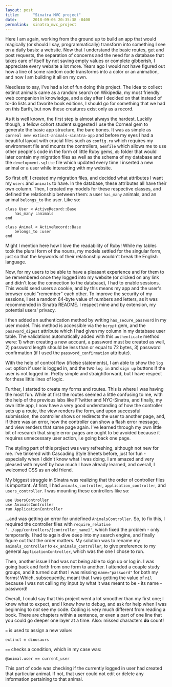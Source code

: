 ```yaml
---
layout: post
title:      "Sinatra MVC project"
date:       2018-09-05 20:35:38 -0400
permalink:  sinatra_mvc_project
---
```



Here I am again, working from the ground up to build an app that would magically (or should I say, programmatically) transform into something I see on a daily basis: a website. Now that I understand the basic routes, get and post requests, the separation of concerns and the need for a database that takes care of itself by not saving empty values or complete gibberish, I appreciate every website a lot more. Years ago I would not have figured out how a line of some random code transforms into a color or an animation, and now I am building it all on my own.

Needless to say, I've had a lot of fun doing this project. The idea to collect extinct animals came as a random search on Wikipedia, my most friendly web companion in knowledge, and a day after I decided on that instead of to-do lists and favorite book editions, I should go for something that we had on this Earth, but now these creatures exist only as a record.

As it is well known, the first step is almost always the hardest. Luckily though, a fellow cohort student suggested I use the Corneal gem to generate the basic app structure, the bare bones. It was as simple as `corneal new extinct-animals-sinatra-app` and before my eyes I had a beautiful layout with crucial files such as `config.ru` which requires my environment file and mounts the controllers, `Gemfile` which allows me to use other people's code in the form of little Ruby gems, `db` folder that would later contain my migration files as well as the schema of my database and the `development.sqlite` file which updated every time I inserted a new animal or a user while interacting with my website.

So first off, I created my migration files, and decided what attributes I want my `users` and `animals` to have. In the database, these attributes all have their own column. Then, I created my models for these respective classes, and defined the relationship between them: a user `has_many` animals, and an animal `belongs_to` the user. Like so:

```
class User < ActiveRecord::Base
    has_many :animals
end 

class Animal < ActiveRecord::Base
    belongs_to :user
end

```

Might I mention here how I love the readability of Ruby! While my tables took the plural form of the nouns, my models settled for the singular form, just so that the keywords of their relationship wouldn't break the English language.

Now, for my users to be able to have a pleasant experience and for them to be remembered once they logged into my website (or clicked on any link and didn't lose the connection to the database), I had to enable sessions. This would send users a cookie, and by this means my app and the user's browser could "remember" each other. To improve the security of my sessions, I set a random 64-byte value of numbers and letters, as it was recommended in Sinatra README. I respect mine and by extension, my potential users' privacy.


I then added an authentication method by writing `has_secure_password` in my user model. This method is accessible via the `bcrypt` gem, and the `password_digest` attribute which I had given my column in my database user table. The validations automatically added with this `authenticate` method were: 1) when creating a new account, a password must be created as well, 2) password length should be less than or equal to 72 bytes, 3) password confirmation (if I used the `password_confirmation` attribute).

With the help of control flow (if/else statements), I am able to show the `log out` option if user is logged in, and the two `log in` and `sign up` buttons if the user is not logged in. Pretty simple and straightforward, but I have respect for these little lines of logic.

Further, I started to create my forms and routes. This is where I was having the most fun. While at first the routes seemed a little confusing to me, with the help of the previous labs like FTwitter and NYC-Sinatra, and finally, my own little app, I now have a very good understanding of how the controller sets up a route, the view renders the form, and upon successful submission, the controller shows or redirects the user to another page, and, if there was an error, how the controller can show a flash error message, and view renders that same page again. I've learned through my own little bit of research that single error pages are ought to be avoided because it requires unnecessary user action, i.e going back one page.

The styling part of this project was very refreshing, although not new for me. I've tinkered with Cascading Style Sheets before, just for fun - especially when I didn't know what I was doing. I am amazed and very pleased with myself by how much I have already learned, and overall, I welcomed CSS as an old friend.

My biggest struggle in Sinatra was realizing that the order of controller files is important. At first, I had `animals_controller`, `application_controller`, and `users_controller`. I was mounting these controllers like so:

```
use UsersController
use AnimalsController
run ApplicationController
```

...and was getting an error for undefined `AnimalsController`. So, to fix this, I required the controller files with `require_relative '../app/controllers/[controller_name]'`, which fixed the problem - only temporarily. I had to again dive deep into my search engine, and finally figure out that the order matters. My solution was to rename my `animals_controller` to `ex_animals_controller`, to give preference to my general `ApplicationController`, which was the one I chose to run.

Then, another issue I had was not being able to sign up or log in. I was going back and forth from one form to another. I attended a couple study groups, and it turned out that I was missing `name="password"` for both my forms! Which, subsequently, meant that I was getting the value of `nil` because I was not calling my input by what it was meant to be - its name - password!

Overall, I could say that this project went a lot smoother than my first one; I knew what to expect, and I knew how to debug, and ask for help when I was beginning to *not* see my code. Coding is very much different from reading a book. There are chapters within a sentence, or even a part of one line that you could go deeper one layer at a time. Also: missed characters **do** count!

`=` is used to assign a new value:

```
extinct = dinosaurs
```

`==` checks a condition, which in my case was:

```
@animal.user == current_user
```

This part of code was checking if the currently logged in user had created that particular animal. If not, that user could not edit or delete any information pertaining to that animal.

